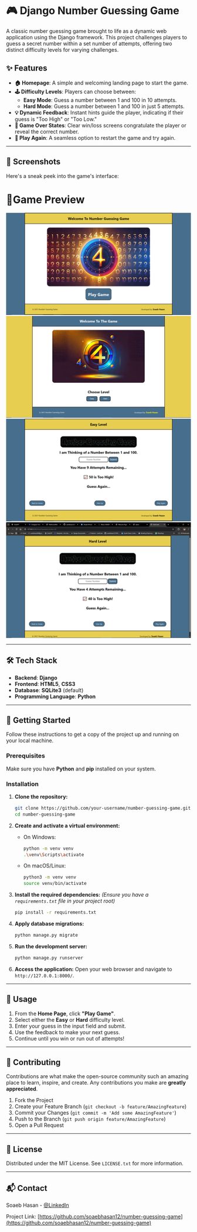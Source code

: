 # 🎮 Django Number Guessing Game

  

A classic number guessing game brought to life as a dynamic web application using the Django framework. This project challenges players to guess a secret number within a set number of attempts, offering two distinct difficulty levels for varying challenges.

## ✨ Features

  - **🏠 Homepage**: A simple and welcoming landing page to start the game.
  - **🕹️ Difficulty Levels**: Players can choose between:
      - **Easy Mode**: Guess a number between 1 and 100 in 10 attempts.
      - **Hard Mode**: Guess a number between 1 and 100 in just 5 attempts.
  - **💡 Dynamic Feedback**: Instant hints guide the player, indicating if their guess is "Too High" or "Too Low."
  - **🎉 Game Over States**: Clear win/loss screens congratulate the player or reveal the correct number.
  - **🔄 Play Again**: A seamless option to restart the game and try again.

-----

## 📸 Screenshots

Here's a sneak peek into the game's interface:

# 🎯Game Preview
 ![Home Page](Num_Gue_Game/game_screenshots/home.png)
 ![Level Selection Page](Num_Gue_Game/game_screenshots/stage.png)
 ![Easy level Page](Num_Gue_Game/game_screenshots/easy_level.png)
 ![Hard level Page](Num_Gue_Game/game_screenshots/hard_level.png)

-----

## 🛠️ Tech Stack

  - **Backend**: **Django**
  - **Frontend**: **HTML5**, **CSS3**
  - **Database**: **SQLite3** (default)
  - **Programming Language**: **Python**

-----

## 🚀 Getting Started

Follow these instructions to get a copy of the project up and running on your local machine.

### Prerequisites

Make sure you have **Python** and **pip** installed on your system.

### Installation

1.  **Clone the repository:**

    ```sh
    git clone https://github.com/your-username/number-guessing-game.git
    cd number-guessing-game
    ```

2.  **Create and activate a virtual environment:**

      - On Windows:
        ```sh
        python -m venv venv
        .\venv\Scripts\activate
        ```
      - On macOS/Linux:
        ```sh
        python3 -m venv venv
        source venv/bin/activate
        ```

3.  **Install the required dependencies:**
    *(Ensure you have a `requirements.txt` file in your project root)*

    ```sh
    pip install -r requirements.txt
    ```

4.  **Apply database migrations:**

    ```sh
    python manage.py migrate
    ```

5.  **Run the development server:**

    ```sh
    python manage.py runserver
    ```

6.  **Access the application:**
    Open your web browser and navigate to `http://127.0.0.1:8000/`.

-----

## 🧧 Usage

1.  From the **Home Page**, click **"Play Game"**.
2.  Select either the **Easy** or **Hard** difficulty level.
3.  Enter your guess in the input field and submit.
4.  Use the feedback to make your next guess.
5.  Continue until you win or run out of attempts\!

-----

## 🤝 Contributing

Contributions are what make the open-source community such an amazing place to learn, inspire, and create. Any contributions you make are **greatly appreciated**.

1.  Fork the Project
2.  Create your Feature Branch (`git checkout -b feature/AmazingFeature`)
3.  Commit your Changes (`git commit -m 'Add some AmazingFeature'`)
4.  Push to the Branch (`git push origin feature/AmazingFeature`)
5.  Open a Pull Request

-----

## 📜 License

Distributed under the MIT License. See `LICENSE.txt` for more information.

-----

## 📬 Contact

Soaeb Hasan - [@LinkedIn](www.linkedin.com/in/shoaib-ahmad-789827360)

Project Link: [https://github.com/soaebhasan12/number-guessing-game](https://github.com/soaebhasan12/number-guessing-game)

